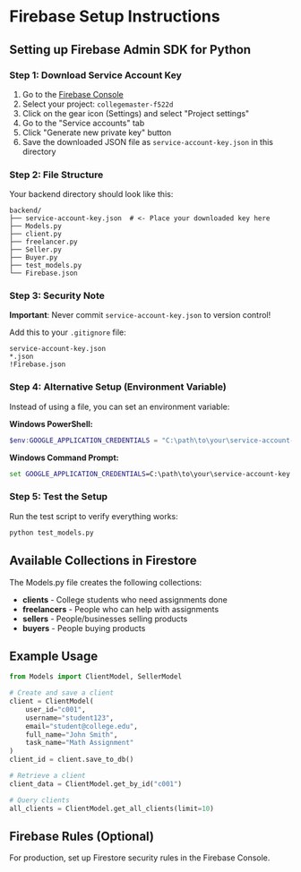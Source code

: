 # Firebase Setup Instructions

## Setting up Firebase Admin SDK for Python

### Step 1: Download Service Account Key

1. Go to the [Firebase Console](https://console.firebase.google.com/)
2. Select your project: `collegemaster-f522d`
3. Click on the gear icon (Settings) and select "Project settings"
4. Go to the "Service accounts" tab
5. Click "Generate new private key" button
6. Save the downloaded JSON file as `service-account-key.json` in this directory

### Step 2: File Structure

Your backend directory should look like this:

```
backend/
├── service-account-key.json  # <- Place your downloaded key here
├── Models.py
├── client.py
├── freelancer.py
├── Seller.py
├── Buyer.py
├── test_models.py
└── Firebase.json
```

### Step 3: Security Note

**Important**: Never commit `service-account-key.json` to version control!

Add this to your `.gitignore` file:

```
service-account-key.json
*.json
!Firebase.json
```

### Step 4: Alternative Setup (Environment Variable)

Instead of using a file, you can set an environment variable:

**Windows PowerShell:**

```powershell
$env:GOOGLE_APPLICATION_CREDENTIALS = "C:\path\to\your\service-account-key.json"
```

**Windows Command Prompt:**

```cmd
set GOOGLE_APPLICATION_CREDENTIALS=C:\path\to\your\service-account-key.json
```

### Step 5: Test the Setup

Run the test script to verify everything works:

```bash
python test_models.py
```

## Available Collections in Firestore

The Models.py file creates the following collections:

- **clients** - College students who need assignments done
- **freelancers** - People who can help with assignments
- **sellers** - People/businesses selling products
- **buyers** - People buying products

## Example Usage

```python
from Models import ClientModel, SellerModel

# Create and save a client
client = ClientModel(
    user_id="c001",
    username="student123",
    email="student@college.edu",
    full_name="John Smith",
    task_name="Math Assignment"
)
client_id = client.save_to_db()

# Retrieve a client
client_data = ClientModel.get_by_id("c001")

# Query clients
all_clients = ClientModel.get_all_clients(limit=10)
```

## Firebase Rules (Optional)

For production, set up Firestore security rules in the Firebase Console.
